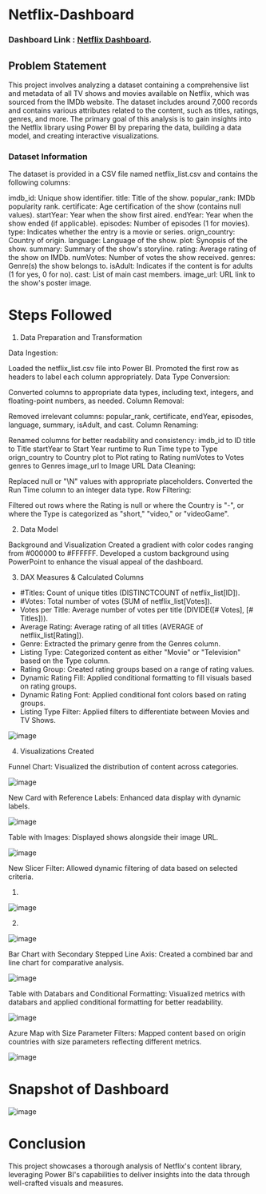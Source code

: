# Netflix-Dashboard

### Dashboard Link : [Netflix Dashboard](https://app.powerbi.com/groups/me/reports/fe0d47cf-3e0e-4d8e-a8a2-e18824138816/ReportSection).

## Problem Statement

This project involves analyzing a dataset containing a comprehensive list and metadata of all TV shows and movies available on Netflix, which was sourced from the IMDb website. The dataset includes around 7,000 records and contains various attributes related to the content, such as titles, ratings, genres, and more. The primary goal of this analysis is to gain insights into the Netflix library using Power BI by preparing the data, building a data model, and creating interactive visualizations.


### Dataset Information

The dataset is provided in a CSV file named netflix_list.csv and contains the following columns:

imdb_id: Unique show identifier.
title: Title of the show.
popular_rank: IMDb popularity rank.
certificate: Age certification of the show (contains null values).
startYear: Year when the show first aired.
endYear: Year when the show ended (if applicable).
episodes: Number of episodes (1 for movies).
type: Indicates whether the entry is a movie or series.
orign_country: Country of origin.
language: Language of the show.
plot: Synopsis of the show.
summary: Summary of the show's storyline.
rating: Average rating of the show on IMDb.
numVotes: Number of votes the show received.
genres: Genre(s) the show belongs to.
isAdult: Indicates if the content is for adults (1 for yes, 0 for no).
cast: List of main cast members.
image_url: URL link to the show's poster image.

# Steps Followed

1. Data Preparation and Transformation

Data Ingestion:

Loaded the netflix_list.csv file into Power BI.
Promoted the first row as headers to label each column appropriately.
Data Type Conversion:

Converted columns to appropriate data types, including text, integers, and floating-point numbers, as needed.
Column Removal:

Removed irrelevant columns: popular_rank, certificate, endYear, episodes, language, summary, isAdult, and cast.
Column Renaming:

Renamed columns for better readability and consistency:
imdb_id to ID
title to Title
startYear to Start Year
runtime to Run Time
type to Type
orign_country to Country
plot to Plot
rating to Rating
numVotes to Votes
genres to Genres
image_url to Image URL
Data Cleaning:

Replaced null or "\N" values with appropriate placeholders.
Converted the Run Time column to an integer data type.
Row Filtering:

Filtered out rows where the Rating is null or where the Country is "-", or where the Type is categorized as "short," "video," or "videoGame".

2. Data Model

Background and Visualization
Created a gradient with color codes ranging from #000000 to #FFFFFF.
Developed a custom background using PowerPoint to enhance the visual appeal of the dashboard.

3. DAX Measures & Calculated Columns
- #Titles: Count of unique titles (DISTINCTCOUNT of netflix_list[ID]).
- #Votes: Total number of votes (SUM of netflix_list[Votes]).
- Votes per Title: Average number of votes per title (DIVIDE([# Votes], [# Titles])).
- Average Rating: Average rating of all titles (AVERAGE of netflix_list[Rating]).
- Genre: Extracted the primary genre from the Genres column.
- Listing Type: Categorized content as either "Movie" or "Television" based on the Type column.
- Rating Group: Created rating groups based on a range of rating values.
- Dynamic Rating Fill: Applied conditional formatting to fill visuals based on rating groups.
- Dynamic Rating Font: Applied conditional font colors based on rating groups.
- Listing Type Filter: Applied filters to differentiate between Movies and TV Shows.

![image](https://github.com/user-attachments/assets/38c65376-bc81-4055-a453-4174752cc91e)

4. Visualizations Created

Funnel Chart: Visualized the distribution of content across categories.

![image](https://github.com/user-attachments/assets/61a30798-d3de-4555-991c-1502b8d78aef)

New Card with Reference Labels: Enhanced data display with dynamic labels.

![image](https://github.com/user-attachments/assets/a9fbf59f-aa7d-4906-8396-bfb5ba9713d7)

Table with Images: Displayed shows alongside their image URL.

![image](https://github.com/user-attachments/assets/6ea3fe72-7c60-45ac-ba61-cf696cbc5dcf)

New Slicer Filter: Allowed dynamic filtering of data based on selected criteria.

1.
![image](https://github.com/user-attachments/assets/5c5db67a-dba3-4d81-bdba-f49ff143046b)

2.
![image](https://github.com/user-attachments/assets/8ff1360b-7f8f-4bcb-a1f5-3c5bc07688c1)

Bar Chart with Secondary Stepped Line Axis: Created a combined bar and line chart for comparative analysis.

![image](https://github.com/user-attachments/assets/87115d60-6c0f-4cfa-ad1a-1703b6151234)

Table with Databars and Conditional Formatting: Visualized metrics with databars and applied conditional formatting for better readability.

![image](https://github.com/user-attachments/assets/bce05aa2-7af5-4a19-8044-8c177ab4226d)

Azure Map with Size Parameter Filters: Mapped content based on origin countries with size parameters reflecting different metrics.

![image](https://github.com/user-attachments/assets/cedfdd5a-e71f-4dec-9f6e-e36c50f3fd19)

# Snapshot of Dashboard

![image](https://github.com/user-attachments/assets/8ab5b4fc-cdc3-4981-9f83-a93e4168e295)

# Conclusion

This project showcases a thorough analysis of Netflix's content library, leveraging Power BI's capabilities to deliver insights into the data through well-crafted visuals and measures.
